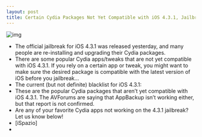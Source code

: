 ```yaml
---
layout: post
title: Certain Cydia Packages Not Yet Compatible with iOS 4.3.1, Jailbreakers Beware
---
```

![img](http://media.idownloadblog.com/wp-content/uploads/2011/04/Cydia-Package.jpeg)
* The official jailbreak for iOS 4.3.1 was released yesterday, and many people are re-installing and upgrading their Cydia packages.
* There are some popular Cydia apps/tweaks that are not yet compatible with iOS 4.3.1. If you rely on a certain app or tweak, you might want to make sure the desired package is compatible with the latest version of iOS before you jailbreak…
* The current (but not definite) blacklist for iOS 4.3.1:
* These are the popular Cydia packages that aren’t yet compatible with iOS 4.3.1. The AVForums are saying that AppBackup isn’t working either, but that report is not confirmed.
* Are any of your favorite Cydia apps not working on the 4.3.1 jailbreak? Let us know below!
* [iSpazio]
*  

